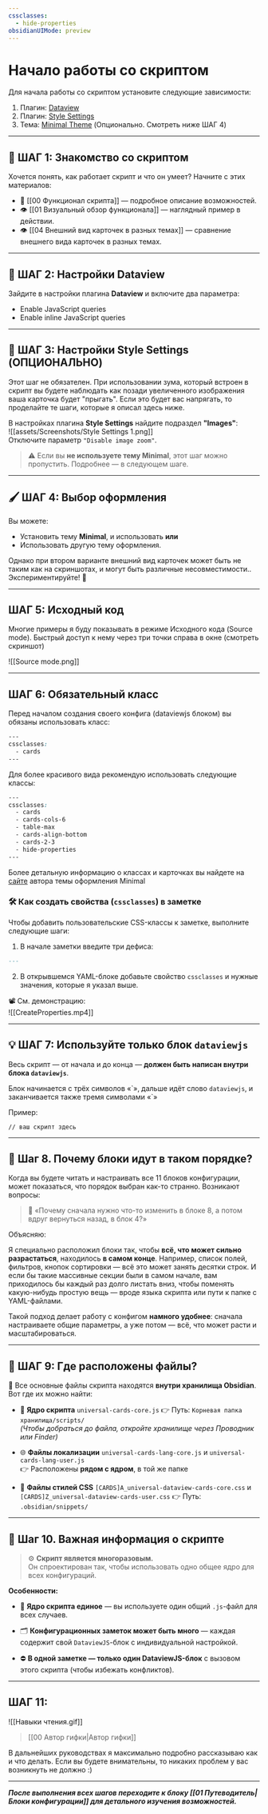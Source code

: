 ```yaml
---
cssclasses:
  - hide-properties
obsidianUIMode: preview
---
```

# Начало работы со скриптом
Для начала работы со скриптом установите следующие зависимости:

1. Плагин: [Dataview](obsidian://show-plugin?id=dataview)  
2. Плагин: [Style Settings](obsidian://show-plugin?id=obsidian-style-settings)  
3. Тема: [Minimal Theme](https://github.com/kepano/obsidian-minimal) (Опционально. Смотреть ниже ШАГ 4)

---
## 🧭 **ШАГ 1: Знакомство со скриптом**

Хочется понять, как работает скрипт и что он умеет? Начните с этих материалов:

- 📄 [[00 Функционал скрипта]] — подробное описание возможностей.
- 👁️ [[01 Визуальный обзор функционала]] — наглядный пример в действии.
- 👁️ [[04 Внешний вид карточек в разных темах]] — сравнение внешнего вида карточек в разных темах.

---
## 🧩 **ШАГ 2: Настройки Dataview**

Зайдите в настройки плагина **Dataview** и включите два параметра:
- Enable JavaScript queries  
- Enable inline JavaScript queries

---

## 🎨 **ШАГ 3: Настройки Style Settings (ОПЦИОНАЛЬНО)**

Этот шаг не обязателен. При использовании зума, который встроен в скрипт вы будете наблюдать как позади увеличенного изображения ваша карточка будет "прыгать". Если это будет вас напрягать, то проделайте те шаги, которые я описал здесь ниже.

В настройках плагина **Style Settings** найдите подраздел **"Images"**:  
![[assets/Screenshots/Style Settings 1.png]]  
Отключите параметр `"Disable image zoom"`.

> ⚠️ Если вы **не используете тему Minimal**, этот шаг можно пропустить. Подробнее — в следующем шаге.

---

## 🖌️ **ШАГ 4: Выбор оформления**

Вы можете:
- Установить тему **Minimal**, и использовать **или**
- Использовать другую тему оформления.

Однако при втором варианте внешний вид карточек может быть не таким как на скриншотах, и могут быть различные несовместимости.. Экспериментируйте! 🧪

---
## **ШАГ 5: Исходный код**

Многие примеры я буду показывать в режиме Исходного кода (Source mode).
Быстрый доступ к нему через три точки справа в окне (смотреть скриншот)


![[Source mode.png]]

---
## **ШАГ 6: Обязательный класс**

Перед началом создания своего конфига (dataviewjs блоком) вы обязаны использовать класс:

```css
---
cssclasses:
  - cards
---
```

Для более красивого вида рекомендую использовать следующие классы:
```css
---
cssclasses:
  - cards
  - cards-cols-6
  - table-max
  - cards-align-bottom
  - cards-2-3
  - hide-properties
---
```

Более детальную информацию о классах и карточках вы найдете на [сайте](https://minimal.guide/features/helper-classes) автора темы оформления Minimal

### 🛠 Как создать свойства (`cssclasses`) в заметке

Чтобы добавить пользовательские CSS-классы к заметке, выполните следующие шаги:

1. В начале заметки введите три дефиса:
```markdown
---
```

2. В открывшемся YAML-блоке добавьте свойство `cssclasses` и нужные значения, которые я указал выше.

📽️ См. демонстрацию:  
![[CreateProperties.mp4]]

---
## 💡 **ШАГ 7: Используйте только блок** `dataviewjs`

Весь скрипт — от начала и до конца — **должен быть написан внутри блока `dataviewjs`**.

Блок начинается с трёх символов «\`», дальше идёт слово `dataviewjs`, и заканчивается также тремя символами «\`»

Пример:

```Dataviewjs
// ваш скрипт здесь
```


---
## 🧩 **Шаг 8. Почему блоки идут в таком порядке?**

Когда вы будете читать и настраивать все 11 блоков конфигурации, может показаться, что порядок выбран как-то странно. Возникают вопросы:

> 🧐 «Почему сначала нужно что-то изменить в блоке 8, а потом вдруг вернуться назад, в блок 4?»

Объясняю:

Я специально расположил блоки так, чтобы **всё, что может сильно разрастаться**, находилось **в самом конце**. Например, список полей, фильтров, кнопок сортировки — всё это может занять десятки строк. И если бы такие массивные секции были в самом начале, вам приходилось бы каждый раз долго листать вниз, чтобы поменять какую-нибудь простую вещь — вроде языка скрипта или пути к папке с YAML-файлами.

Такой подход делает работу с конфигом **намного удобнее**: сначала настраиваете общие параметры, а уже потом — всё, что может расти и масштабироваться.

---
## 📁 **ШАГ 9: Где расположены файлы?**

🔧 Все основные файлы скрипта находятся **внутри хранилища Obsidian**. Вот где их можно найти:

- 🧠 **Ядро скрипта**  `universal-cards-core.js`
    👉 Путь: `Корневая папка хранилища/scripts/`  
    _(Чтобы добраться до файла, откройте хранилище через Проводник или Finder)_
    
- 🌐 **Файлы локализации** `universal-cards-lang-core.js` и `universal-cards-lang-user.js`  
    👉 Расположены **рядом с ядром**, в той же папке
    
- 🎨 **Файлы стилей CSS** `[CARDS]A_universal-dataview-cards-core.css` и `[CARDS]Z_universal-dataview-cards-user.css`
    👉 Путь: `.obsidian/snippets/`

---
## 🧩 **Шаг 10. Важная информация о скрипте**

> ⚙️ **Скрипт является многоразовым.**  
> Он спроектирован так, чтобы использовать одно общее ядро для всех конфигураций.

**Особенности:**

- 📁 **Ядро скрипта единое** — вы используете один общий `.js`-файл для всех случаев.
    
- 🗂️ **Конфигурационных заметок может быть много** — каждая содержит свой `DataviewJS`-блок с индивидуальной настройкой.
    
- ⛔ **В одной заметке — только один DataviewJS-блок** с вызовом этого скрипта (чтобы избежать конфликтов).

---
## **ШАГ 11:**

![[Навыки чтения.gif]]

> [[00 Автор гифки|Автор гифки]]

В дальнейших руководствах я максимально подробно рассказываю как и что делать. Если вы будете внимательны, то никаких проблем у вас возникнуть не должно :) 

---

***После выполнения всех шагов переходите к блоку [[01 Путеводитель|Блоки конфигурации]] для детального изучения возможностей.***

